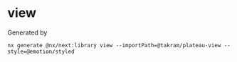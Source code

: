 # view

Generated by

```
nx generate @nx/next:library view --importPath=@takram/plateau-view --style=@emotion/styled
```
